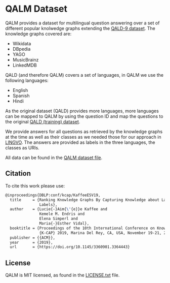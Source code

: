 # QALM Dataset

QALM provides a dataset for multilingual question answering over a set of different popular knolwedge graphs extending the [QALD-9 dataset](https://2018.nliwod.org/challenge).
The knowledge graphs covered are:
* Wikidata
* DBpedia 
* YAGO
* MusicBrainz
* LinkedMDB

QALD (and therefore QALM) covers a set of languages, in QALM we use the following languages:
* English
* Spanish
* Hindi

As the original dataset (QALD) provides more languages, more languages can be mapped to QALM by using the question ID and map the questions to the original [QALD (training) dataset](https://github.com/ag-sc/QALD/blob/master/9/data/qald-9-train-multilingual.json).

We provide answers for all questions as retrieved by the knowledge graphs at the time as well as their classes as we needed those for our approach in [LINGVO](https://github.com/luciekaffee/LINGVO).
The answers are provided as labels in the three languages, the classes as URIs.

All data can be found in the [QALM dataset file](QALM.json).


## Citation

To cite this work please use:
```tex
@inproceedings{DBLP:conf/kcap/KaffeeESV19,
  title     = {Ranking Knowledge Graphs By Capturing Knowledge about Languages and
               Labels},
  author    = {Lucie{-}Aim{\'{e}}e Kaffee and
               Kemele M. Endris and
               Elena Simperl and
               Maria{-}Esther Vidal},
  booktitle = {Proceedings of the 10th International Conference on Knowledge Capture,
               {K-CAP} 2019, Marina Del Rey, CA, USA, November 19-21, 2019},
  publisher = {{ACM}},
  year      = {2019},
  url       = {https://doi.org/10.1145/3360901.3364443}
```


## License

QALM is MIT licensed, as found in the [LICENSE.txt](LICENSE.txt) file.